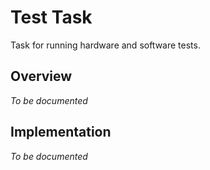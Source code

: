 # Test Task

Task for running hardware and software tests.

## Overview

*To be documented*

## Implementation

*To be documented*
